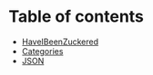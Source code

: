 # Table of contents

* [HaveIBeenZuckered](README.md)
* [Categories](categories.md)
* [JSON](json.md)
